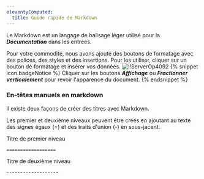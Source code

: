 ```yaml
---
eleventyComputed:
  title: Guide rapide de Markdown
---
```

Le Markdown est un langage de balisage léger utilisé pour la ***Documentation*** dans les entrées.

Pour votre commodité, nous avons ajouté des boutons de formatage avec des polices, des styles et des insertions. Pour les utiliser, cliquer sur un bouton de formatage et insérer vos données.
![!!ServerOp4092](https://cdnweb.devolutions.net/docs/fr/server/ServerOp4092.png)
{% snippet icon.badgeNotice %}
Cliquer sur les boutons ***Affichage*** ou ***Fractionner verticalement*** pour revoir l'apparence du document.
{% endsnippet %}

### En-têtes manuels en markdown

Il existe deux façons de créer des titres avec Markdown.

Les premier et deuxième niveaux peuvent être créés en ajoutant au texte des signes égaux (=) et des traits d'union (-) en sous-jacent.

Titre de premier niveau

`==================`

Titre de deuxième niveau

`-------------------`


